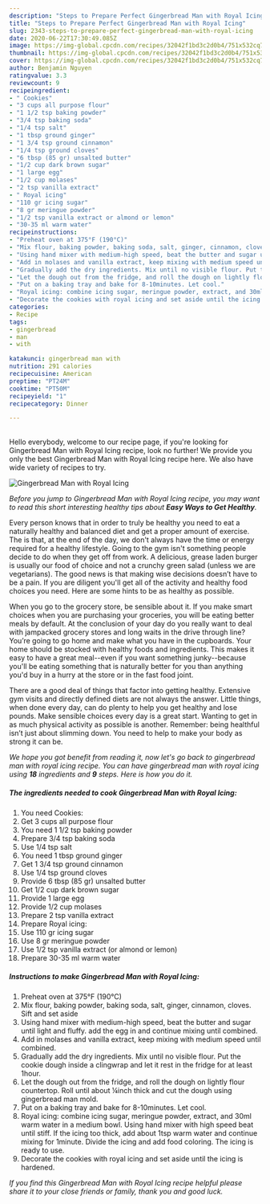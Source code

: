 ```yaml
---
description: "Steps to Prepare Perfect Gingerbread Man with Royal Icing"
title: "Steps to Prepare Perfect Gingerbread Man with Royal Icing"
slug: 2343-steps-to-prepare-perfect-gingerbread-man-with-royal-icing
date: 2020-06-22T17:30:49.085Z
image: https://img-global.cpcdn.com/recipes/32042f1bd3c2d0b4/751x532cq70/gingerbread-man-with-royal-icing-recipe-main-photo.jpg
thumbnail: https://img-global.cpcdn.com/recipes/32042f1bd3c2d0b4/751x532cq70/gingerbread-man-with-royal-icing-recipe-main-photo.jpg
cover: https://img-global.cpcdn.com/recipes/32042f1bd3c2d0b4/751x532cq70/gingerbread-man-with-royal-icing-recipe-main-photo.jpg
author: Benjamin Nguyen
ratingvalue: 3.3
reviewcount: 9
recipeingredient:
- " Cookies"
- "3 cups all purpose flour"
- "1 1/2 tsp baking powder"
- "3/4 tsp baking soda"
- "1/4 tsp salt"
- "1 tbsp ground ginger"
- "1 3/4 tsp ground cinnamon"
- "1/4 tsp ground cloves"
- "6 tbsp (85 gr) unsalted butter"
- "1/2 cup dark brown sugar"
- "1 large egg"
- "1/2 cup molases"
- "2 tsp vanilla extract"
- " Royal icing"
- "110 gr icing sugar"
- "8 gr meringue powder"
- "1/2 tsp vanilla extract or almond or lemon"
- "30-35 ml warm water"
recipeinstructions:
- "Preheat oven at 375°F (190°C)"
- "Mix flour, baking powder, baking soda, salt, ginger, cinnamon, cloves. Sift and set aside"
- "Using hand mixer with medium-high speed, beat the butter and sugar until light and fluffy. add the egg in and continue mixing until combined."
- "Add in molases and vanilla extract, keep mixing with medium speed until combined."
- "Gradually add the dry ingredients. Mix until no visible flour. Put the cookie dough inside a clingwrap and let it rest in the fridge for at least 1hour."
- "Let the dough out from the fridge, and roll the dough on lightly flour countertop. Roll until about ¼inch thick and cut the dough using gingerbread man mold."
- "Put on a baking tray and bake for 8-10minutes. Let cool."
- "Royal icing: combine icing sugar, meringue powder, extract, and 30ml warm water in a medium bowl. Using hand mixer with high speed beat until stiff. If the icing too thick, add about 1tsp warm water and continue mixing for 1minute. Divide the icing and add food coloring. The icing is ready to use."
- "Decorate the cookies with royal icing and set aside until the icing is hardened."
categories:
- Recipe
tags:
- gingerbread
- man
- with

katakunci: gingerbread man with 
nutrition: 291 calories
recipecuisine: American
preptime: "PT24M"
cooktime: "PT50M"
recipeyield: "1"
recipecategory: Dinner

---
```

<br>
Hello everybody, welcome to our recipe page, if you're looking for Gingerbread Man with Royal Icing recipe, look no further! We provide you only the best Gingerbread Man with Royal Icing recipe here. We also have wide variety of recipes to try.
<br>


![Gingerbread Man with Royal Icing](https://img-global.cpcdn.com/recipes/32042f1bd3c2d0b4/751x532cq70/gingerbread-man-with-royal-icing-recipe-main-photo.jpg)

<i>Before you jump to Gingerbread Man with Royal Icing recipe, you may want to read this short interesting healthy tips about <strong>Easy Ways to Get Healthy</strong>.</i>

Every person knows that in order to truly be healthy you need to eat a naturally healthy and balanced diet and get a proper amount of exercise. The  is that, at the end of the day, we don't always have the time or energy required for a healthy lifestyle. Going to the gym isn't something people decide to do when they get off from work. A delicious, grease laden burger is usually our food of choice and not a crunchy green salad (unless we are vegetarians). The good news is that making wise decisions doesn’t have to be a pain. If you are diligent you'll get all of the activity and healthy food choices you need. Here are some hints to be as healthy as possible.

When you go to the grocery store, be sensible about it. If you make smart choices when you are purchasing your groceries, you will be eating better meals by default. At the conclusion of your day do you really want to deal with jampacked grocery stores and long waits in the drive through line? You’re going to go home and make what you have in the cupboards. Your home should be stocked with healthy foods and ingredients. This makes it easy to have a great meal--even if you want something junky--because you'll be eating something that is naturally better for you than anything you'd buy in a hurry at the store or in the fast food joint.

There are a good deal of things that factor into getting healthy. Extensive gym visits and directly defined diets are not always the answer. Little things, when done every day, can do plenty to help you get healthy and lose pounds. Make sensible choices every day is a great start. Wanting to get in as much physical activity as possible is another. Remember: being healthful isn’t just about slimming down. You need to help to make your body as strong it can be. 


<i>We hope you got benefit from reading it, now let's go back to gingerbread man with royal icing recipe. You can have gingerbread man with royal icing using <strong>18</strong> ingredients and <strong>9</strong> steps. Here is how you do it.
</i>

##### The ingredients needed to cook Gingerbread Man with Royal Icing:

1. You need  Cookies:
1. Get 3 cups all purpose flour
1. You need 1 1/2 tsp baking powder
1. Prepare 3/4 tsp baking soda
1. Use 1/4 tsp salt
1. You need 1 tbsp ground ginger
1. Get 1 3/4 tsp ground cinnamon
1. Use 1/4 tsp ground cloves
1. Provide 6 tbsp (85 gr) unsalted butter
1. Get 1/2 cup dark brown sugar
1. Provide 1 large egg
1. Provide 1/2 cup molases
1. Prepare 2 tsp vanilla extract
1. Prepare  Royal icing:
1. Use 110 gr icing sugar
1. Use 8 gr meringue powder
1. Use 1/2 tsp vanilla extract (or almond or lemon)
1. Prepare 30-35 ml warm water


##### Instructions to make Gingerbread Man with Royal Icing:

1. Preheat oven at 375°F (190°C)
1. Mix flour, baking powder, baking soda, salt, ginger, cinnamon, cloves. Sift and set aside
1. Using hand mixer with medium-high speed, beat the butter and sugar until light and fluffy. add the egg in and continue mixing until combined.
1. Add in molases and vanilla extract, keep mixing with medium speed until combined.
1. Gradually add the dry ingredients. Mix until no visible flour. Put the cookie dough inside a clingwrap and let it rest in the fridge for at least 1hour.
1. Let the dough out from the fridge, and roll the dough on lightly flour countertop. Roll until about ¼inch thick and cut the dough using gingerbread man mold.
1. Put on a baking tray and bake for 8-10minutes. Let cool.
1. Royal icing: combine icing sugar, meringue powder, extract, and 30ml warm water in a medium bowl. Using hand mixer with high speed beat until stiff. If the icing too thick, add about 1tsp warm water and continue mixing for 1minute. Divide the icing and add food coloring. The icing is ready to use.
1. Decorate the cookies with royal icing and set aside until the icing is hardened.


<i>If you find this Gingerbread Man with Royal Icing recipe helpful please share it to your close friends or family, thank you and good luck.</i>
